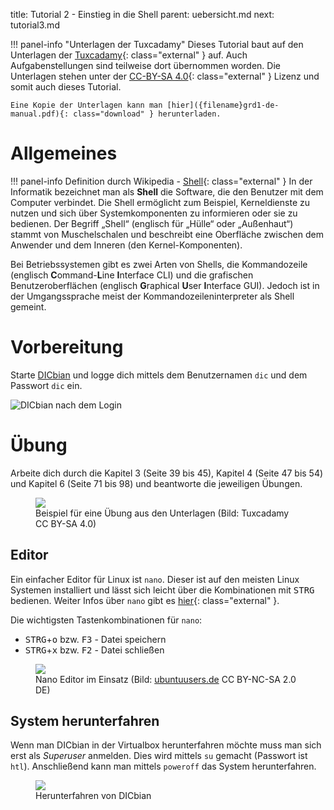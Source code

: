 title: Tutorial 2 - Einstieg in die Shell
parent: uebersicht.md
next: tutorial3.md

!!! panel-info "Unterlagen der Tuxcadamy"
    Dieses Tutorial baut auf den Unterlagen der [Tuxcadamy](https://www.tuxcademy.org/){: class="external" } auf. Auch Aufgabenstellungen
    sind teilweise dort übernommen worden. Die Unterlagen stehen unter der [CC-BY-SA 4.0](http://creativecommons.org/licenses/by-sa/4.0/){: class="external" }
    Lizenz und somit auch dieses Tutorial.

    Eine Kopie der Unterlagen kann man [hier]({filename}grd1-de-manual.pdf){: class="download" } herunterladen.

# Allgemeines

!!! panel-info Definition durch Wikipedia - [Shell](https://de.wikipedia.org/wiki/Shell_(Betriebssystem)){: class="external" }
  In der Informatik bezeichnet man als **Shell** die Software, die den Benutzer mit dem Computer verbindet. Die Shell 
  ermöglicht zum Beispiel, Kerneldienste zu nutzen und sich über Systemkomponenten zu informieren oder sie zu bedienen.
  Der Begriff „Shell“ (englisch für „Hülle“ oder „Außenhaut“) stammt von Muschelschalen und beschreibt eine Oberfläche
  zwischen dem Anwender und dem Inneren (den Kernel-Komponenten).

  Bei Betriebssystemen gibt es zwei Arten von Shells, die Kommandozeile (englisch **C**ommand-**L**ine **I**nterface CLI)
  und die grafischen Benutzeroberflächen (englisch **G**raphical **U**ser **I**nterface GUI). Jedoch ist in der
  Umgangssprache meist der Kommandozeileninterpreter als Shell gemeint.

# Vorbereitung
Starte [DICbian]({filename}dicbian.md) und logge dich mittels dem Benutzernamen `dic` und dem Passwort `dic` ein.

![DICbian nach dem Login]({filename}dicbian_shell.png)

# Übung

Arbeite dich durch die Kapitel 3 (Seite 39 bis 45), Kapitel 4 (Seite 47 bis 54) und Kapitel 6 (Seite 71 bis 98) und
beantworte die jeweiligen Übungen. 

<figure><img src="{filename}tutorial_uebung.png"><figcaption>Beispiel für eine Übung aus den Unterlagen (Bild: Tuxcadamy CC BY-SA 4.0)</figcaption></figure>

## Editor
Ein einfacher Editor für Linux ist `nano`. Dieser ist auf den meisten Linux Systemen installiert und lässt sich leicht
über die Kombinationen mit <kbd>STRG</kbd> bedienen. Weiter Infos über `nano` gibt es [hier](https://wiki.ubuntuusers.de/Nano/){: class="external" }.

Die wichtigsten Tastenkombinationen für `nano`:

* <kbd>STRG</kbd>+<kbd>o</kbd> bzw. <kbd>F3</kbd> - Datei speichern
* <kbd>STRG</kbd>+<kbd>x</kbd> bzw. <kbd>F2</kbd> - Datei schließen

<figure><img src="{filename}tutorial_nano.png"><figcaption>Nano Editor im Einsatz (Bild: <a href="https://wiki.ubuntuusers.de/Nano/">ubuntuusers.de</a> CC BY-NC-SA 2.0 DE)</figcaption></figure>

## System herunterfahren
Wenn man DICbian in der Virtualbox herunterfahren möchte muss man sich erst als *Superuser* anmelden. Dies wird mittels
`su` gemacht (Passwort ist `htl`). Anschließend kann man mittels `poweroff` das System herunterfahren.

<figure><img src="{filename}tutorial_poweroff.png"><figcaption>Herunterfahren von DICbian</figcaption></figure>


